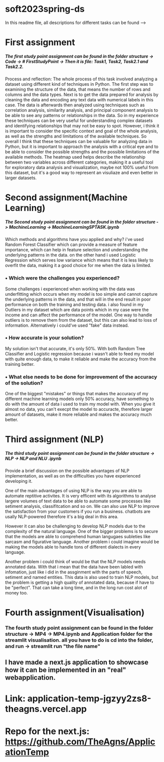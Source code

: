 # soft2023spring-ds
In this readme file, all descriptions for different tasks can be found -->

# First assignment
##### The first study point assignment can be found in the folder structure -> Code -> # FirstStudyPoint -> Then it is file: Task1, Task2, Task2.1 and Task2.2. 

Process and reflection:
The whole process of this task involved analyzing a dataset using different kind of techniques in Python. The first step was to examining the structure of the data, that means the number of rows and columns and the data types. 
Next is to get the data prepared for analysis by cleaning the data and encoding any text data with numerical labels in this case. The data is afterwards then analyzed using techniques such as correlation analysis, similarity analysis, and principal component analysis to be able to see any patterns or relationships in the data.
So in my experience these techniques can be very useful for understanding complex datasets and identifying relationships that may not be easy to spot. However, i think it is important to consider the specific context and goal of the whole analysis, as well as the strengths and limitations of the available techniques.
So overall I think that these techniques can be valuable for analyzing data in Python, but it is important to approach the analysis with a critical eye and to be able to consider the possible strengths and the possible limitations of the available methods. The heatmap used helps describe the relationship between two variables across different categories, making it a useful tool for exploratory data analysis and visualization, maybe not 100% useful from this dataset, but it's a good way to represent an visuliaze and even better in larger datasets.

# Second assignment(Machine Learning)
##### The Second study point assignment can be found in the folder structure -> MachineLearning -> MachineLearningSPTASK.ipynb
Which methods and algorithms have you applied and why?
i've used Random Forest Classifier which can provide a measure of feature importance, which can help in feature selection and understanding the underlying patterns in the data.
on the other hand i used Logistic Regression which serves low variance which means that it is less likely to overfit the data, making it a good choice for me when the data is limited.
### • Which were the challenges you experienced?
Some challenges i experienced when working with the data was underfitting which occurs when my model is too simple and cannot capture the underlying patterns in the data, and that will in the end result in poor performance on both the training and testing data. i also found in my Outliers in my dataset which are data points which in my case were the income and can affect the performance of the model. One way to handle outliers is to remove them from the dataset, but this can also lead to loss of information. Alternatively i could've used "fake" data instead.
### • How accurate is your solution?
My solution isn't that accurate, it's only 50%. With both Random Tree Classifier and Logistic regression because i wasn't able to feed my model with quite enough data, to make it reliable and make the accuracy from the training better.
### • What else needs to be done for improvement of the accuracy of the solution?
One of the biggest "mistakes" or things that makes the accuracy of my different machine learning models only 50% accuracy, have something to do with the amount of data i used to train my model with. When you give it almost no data, you can't execpt the model to accuracte, therefore larger amount of datasets, make it more reliable and makes the accuracy much better.

# Third assignment (NLP)
##### The third study point assignment can be found in the folder structure -> NLP -> NLP and NLU .ipynb
Provide a brief discussion on the possible advantages of NLP implementation, as well as on the difficulties you have experienced developing it.

One of the main advantages of using NLP is the way you are able to automate reptitive activites. It is very efficent with its algorithms to analyse largere volumes of text data to be able to automate some processes like setiment analysis, classifitcation and so on. We can also use NLP to improve the satisfaction from your customers if you run a business. chatbots are usally NLP-powered therefore it's a big deal in this area.

However it can also be challenging to develop NLP models due to the complexity of the natural language.
One of the bigger problems is to secure that the models are able to comprehend human langugaes subleties like sarcasm and figurative language. Another problem i could imagine would be making the models able to handle tons of different dialects in every language.

Another problem i could think of would be that the NLP models needs annotated data. With that i mean that the data have been labled with infomation, just like i did in the assginment with the parts of speech, setiment and named entities. This data is also used to train NLP models, but the problem is getting a high quality of annotated data, because if have to be "perfect". That can take a long time, and in the long run cost alot of money too.


# Fourth assignment(Visualisation)
### The fourth study point assignment can be found in the folder structure -> MP4 -> MP4.ipynb and Application folder for the streamlit visualisation. all you have to do is cd into the folder, and run -> streamlit run "the file name"
## I have made a next.js application to showcase how it can be implemented in an "real" webapplication.
# Link: application-temp-jgzyy2zs8-theagns.vercel.app
# Repo for the next.js: https://github.com/TheAgns/ApplicationTemp




